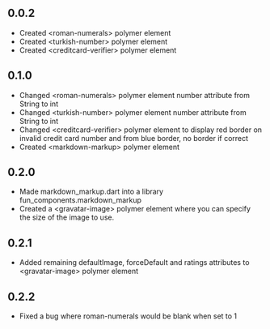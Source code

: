 ## 0.0.2

* Created &lt;roman-numerals&gt; polymer element
* Created &lt;turkish-number&gt; polymer element
* Created &lt;creditcard-verifier&gt; polymer element

## 0.1.0

* Changed &lt;roman-numerals&gt; polymer element number attribute from String to int
* Changed &lt;turkish-number&gt; polymer element number attribute from String to int
* Changed &lt;creditcard-verifier&gt; polymer element to display red border on invalid credit card number and from blue border, no border if correct
* Created &lt;markdown-markup&gt; polymer element

## 0.2.0

* Made markdown_markup.dart into a library fun_components.markdown_markup
* Created a &lt;gravatar-image&gt; polymer element where you can specify the size of the image to use.

## 0.2.1

* Added remaining defaultImage, forceDefault and ratings attributes to &lt;gravatar-image&gt; polymer element

## 0.2.2

* Fixed a bug where roman-numerals would be blank when set to 1
